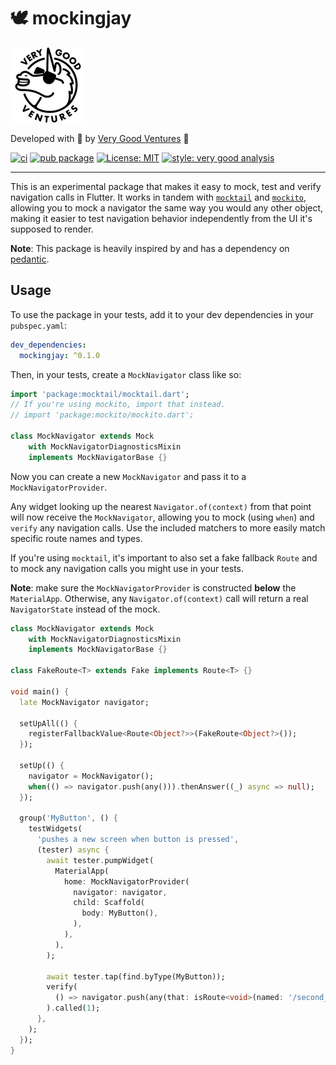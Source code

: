 # 🕊 mockingjay

[![Very Good Ventures](https://raw.githubusercontent.com/VeryGoodOpenSource/mockingjay/main/assets/vgv_logo.png)](https://verygood.ventures)

Developed with 💙 by [Very Good Ventures](https://verygood.ventures) 🦄

[![ci](https://github.com/VeryGoodOpenSource/mockingjay/workflows/ci/badge.svg)](https://github.com/VeryGoodOpenSource/mockingjay/actions)
[![pub package](https://img.shields.io/pub/v/mockingjay.svg)](https://pub.dartlang.org/packages/mockingjay)
[![License: MIT](https://img.shields.io/badge/license-MIT-blue.svg)](https://opensource.org/licenses/MIT)
[![style: very good analysis][badge]][badge_link]

---

This is an experimental package that makes it easy to mock, test and verify navigation calls in Flutter. It works in tandem with [`mocktail`][mocktail] and [`mockito`][mockito], allowing you to mock a navigator the same way you would any other object, making it easier to test navigation behavior independently from the UI it's supposed to render.

**Note**: This package is heavily inspired by and has a dependency on [pedantic](https://github.com/dart-lang/pedantic).

## Usage

To use the package in your tests, add it to your dev dependencies in your `pubspec.yaml`:

```yaml
dev_dependencies:
  mockingjay: ^0.1.0
```

Then, in your tests, create a `MockNavigator` class like so:

```dart
import 'package:mocktail/mocktail.dart';
// If you're using mockito, import that instead.
// import 'package:mockito/mockito.dart';

class MockNavigator extends Mock
    with MockNavigatorDiagnosticsMixin
    implements MockNavigatorBase {}
```

Now you can create a new `MockNavigator` and pass it to a `MockNavigatorProvider`.

Any widget looking up the nearest `Navigator.of(context)` from that point will now receive the `MockNavigator`, allowing you to mock (using `when`) and `verify` any navigation calls. Use the included matchers to more easily match specific route names and types.

If you're using `mocktail`, it's important to also set a fake fallback `Route` and to mock any navigation calls you might use in your tests.

**Note**: make sure the `MockNavigatorProvider` is constructed **below** the `MaterialApp`. Otherwise, any `Navigator.of(context)` call will return a real `NavigatorState` instead of the mock.

```dart
class MockNavigator extends Mock
    with MockNavigatorDiagnosticsMixin
    implements MockNavigatorBase {}

class FakeRoute<T> extends Fake implements Route<T> {}

void main() {
  late MockNavigator navigator;

  setUpAll(() {
    registerFallbackValue<Route<Object?>>(FakeRoute<Object?>());
  });

  setUp(() {
    navigator = MockNavigator();
    when(() => navigator.push(any())).thenAnswer((_) async => null);
  });

  group('MyButton', () {
    testWidgets(
      'pushes a new screen when button is pressed',
      (tester) async {
        await tester.pumpWidget(
          MaterialApp(
            home: MockNavigatorProvider(
              navigator: navigator,
              child: Scaffold(
                body: MyButton(),
              ),
            ),
          ),
        );

        await tester.tap(find.byType(MyButton));
        verify(
          () => navigator.push(any(that: isRoute<void>(named: '/second_screen'))),
        ).called(1);
      },
    );
  });
}
```

[very good analysis]: https://github.com/VeryGoodOpenSource/mockingjay
[badge]: https://img.shields.io/badge/style-very_good_analysis-B22C89.svg
[badge_link]: https://pub.dev/packages/mockingjay
[mocktail]: https://pub.dev/packages/mocktail
[mockito]: https://pub.dev/packages/mockito
